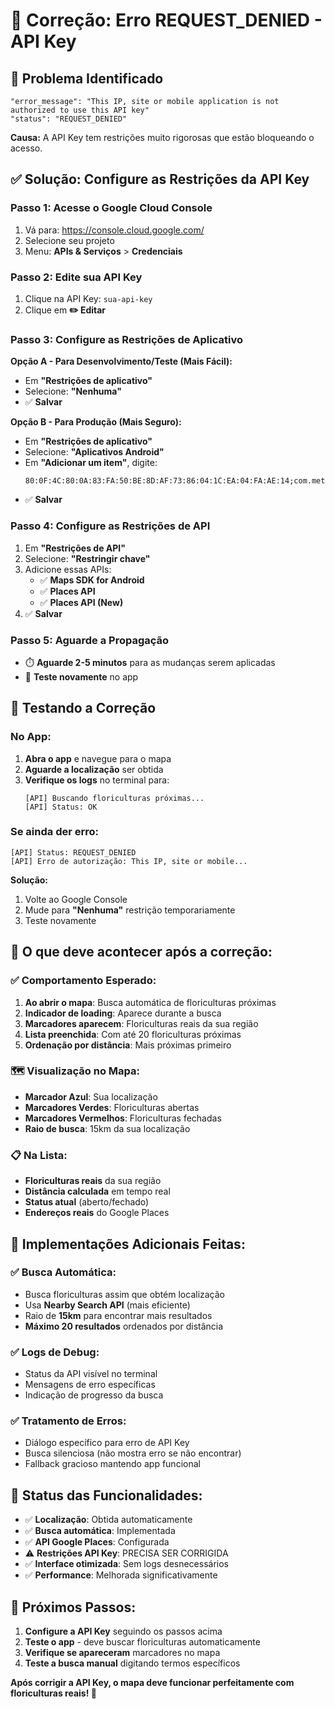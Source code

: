 # 🔑 Correção: Erro REQUEST_DENIED - API Key

## 🚨 **Problema Identificado**

```
"error_message": "This IP, site or mobile application is not authorized to use this API key"
"status": "REQUEST_DENIED"
```

**Causa:** A API Key tem restrições muito rigorosas que estão bloqueando o acesso.

## ✅ **Solução: Configure as Restrições da API Key**

### **Passo 1: Acesse o Google Cloud Console**
1. Vá para: https://console.cloud.google.com/
2. Selecione seu projeto
3. Menu: **APIs & Serviços** > **Credenciais**

### **Passo 2: Edite sua API Key**
1. Clique na API Key: `sua-api-key`
2. Clique em **✏️ Editar**

### **Passo 3: Configure as Restrições de Aplicativo**

**Opção A - Para Desenvolvimento/Teste (Mais Fácil):**
- Em **"Restrições de aplicativo"**
- Selecione: **"Nenhuma"**
- ✅ **Salvar**

**Opção B - Para Produção (Mais Seguro):**
- Em **"Restrições de aplicativo"**
- Selecione: **"Aplicativos Android"**
- Em **"Adicionar um item"**, digite:
  ```
  80:0F:4C:80:0A:83:FA:50:BE:8D:AF:73:86:04:1C:EA:04:FA:AE:14;com.metamorfose.app
  ```
- ✅ **Salvar**

### **Passo 4: Configure as Restrições de API**
1. Em **"Restrições de API"**
2. Selecione: **"Restringir chave"**
3. Adicione essas APIs:
   - ✅ **Maps SDK for Android**
   - ✅ **Places API**
   - ✅ **Places API (New)**
4. ✅ **Salvar**

### **Passo 5: Aguarde a Propagação**
- ⏱️ **Aguarde 2-5 minutos** para as mudanças serem aplicadas
- 🔄 **Teste novamente** no app

## 🧪 **Testando a Correção**

### **No App:**
1. **Abra o app** e navegue para o mapa
2. **Aguarde a localização** ser obtida
3. **Verifique os logs** no terminal para:
   ```
   [API] Buscando floriculturas próximas...
   [API] Status: OK
   ```

### **Se ainda der erro:**
```
[API] Status: REQUEST_DENIED
[API] Erro de autorização: This IP, site or mobile...
```

**Solução:**
1. Volte ao Google Console
2. Mude para **"Nenhuma"** restrição temporariamente
3. Teste novamente

## 📱 **O que deve acontecer após a correção:**

### **✅ Comportamento Esperado:**
1. **Ao abrir o mapa**: Busca automática de floriculturas próximas
2. **Indicador de loading**: Aparece durante a busca
3. **Marcadores aparecem**: Floriculturas reais da sua região
4. **Lista preenchida**: Com até 20 floriculturas próximas
5. **Ordenação por distância**: Mais próximas primeiro

### **🗺️ Visualização no Mapa:**
- **Marcador Azul**: Sua localização
- **Marcadores Verdes**: Floriculturas abertas
- **Marcadores Vermelhos**: Floriculturas fechadas
- **Raio de busca**: 15km da sua localização

### **📋 Na Lista:**
- **Floriculturas reais** da sua região
- **Distância calculada** em tempo real
- **Status atual** (aberto/fechado)
- **Endereços reais** do Google Places

## 🔧 **Implementações Adicionais Feitas:**

### **✅ Busca Automática:**
- Busca floriculturas assim que obtém localização
- Usa **Nearby Search API** (mais eficiente)
- Raio de **15km** para encontrar mais resultados
- **Máximo 20 resultados** ordenados por distância

### **✅ Logs de Debug:**
- Status da API visível no terminal
- Mensagens de erro específicas
- Indicação de progresso da busca

### **✅ Tratamento de Erros:**
- Diálogo específico para erro de API Key
- Busca silenciosa (não mostra erro se não encontrar)
- Fallback gracioso mantendo app funcional

## 🎯 **Status das Funcionalidades:**

- ✅ **Localização**: Obtida automaticamente
- ✅ **Busca automática**: Implementada  
- ✅ **API Google Places**: Configurada
- ⚠️ **Restrições API Key**: PRECISA SER CORRIGIDA
- ✅ **Interface otimizada**: Sem logs desnecessários
- ✅ **Performance**: Melhorada significativamente

## 🚀 **Próximos Passos:**

1. **Configure a API Key** seguindo os passos acima
2. **Teste o app** - deve buscar floriculturas automaticamente
3. **Verifique se apareceram** marcadores no mapa
4. **Teste a busca manual** digitando termos específicos

**Após corrigir a API Key, o mapa deve funcionar perfeitamente com floriculturas reais! 🌸** 